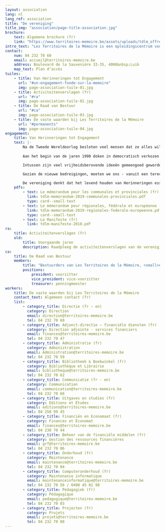 ```yaml
---
layout: association
lang: nl
lang_ref: association
title: "De vereniging"
title_img: "association/page-title-association.jpg"
brochure:
    text: Algemene brochure (fr)
    link: "https://www.territoires-memoire.be/assets/uploads/tdlm_offreterritoires_brochuregenerale.pdf"
intro_text: "Les Territoires de la Mémoire is een opleidingscentrum voor Verzet en Burgerschap. De vereniging wil kinderen, jongeren en volwassenen over het verleden vertellen. Ze heeft diverse initiatieven uitgewerkt om het verleden door te geven, het respect voor anderen aan te leren en iedereen ertoe aan te zetten om mee te bouwen aan een democratische maatschappij die de fundamentele vrijheden garandeert en respecteert."
contact:
    num: 04 232 70 60
    email: accueil@territoires-memoire.be
    address: Boulevard de la Sauvenière 33-35, 4000&nbsp;Luik
    map_text: Plan d’accès
tuiles:
    - title: Van Herinneringen tot Engagement
      url: "#un-engagement-fonde-sur-la-memoire"
      img: page-association-tuile-01.jpg
    - title: Activiteitenverslagen (fr)
      url: "#ra"
      img: page-association-tuile-02.jpg
    - title: De Raad van Bestuur
      url: "#ca"
      img: page-association-tuile-03.jpg
    - title: De vaste waarden bij Les Territoires de la Mémoire
      url: "#permanents"
      img: page-association-tuile-04.jpg
engagement:
    title: Van Herinneringen tot Engagement
    text: |-
        Na de Tweede Wereldoorlog besloten veel mensen dat ze alles wilden doen om te voorkomen dat de verschrikking van gewapende conflicten, massamoorden en naziconcentratie- en vernietigingskampen zich ooit nog zou herhalen.
        
        Aan het begin van de jaren 1990 doken in democratisch verkozen parlementen in het noorden en het zuiden van het land opnieuw extreemrechtse partijen en bewegingen op.

        Intussen zijn veel vrijheidsberovende ideeën gemeengoed geworden. Sommigen verklaren zelfs ongegeneerd dat de gebeurtenissen van toen nooit hebben plaatsgevonden. Wat zullen we doen wanneer ook de stemmen van de laatste getuigen wegsterven?

        Gezien de nieuwe bedreigingen, moeten we ons - vanuit een terechte verontwaardiging - dringend en dag na dag engageren.

        De vereniging denkt dat het levend houden van Herinneringen essentieel is om te voorkomen dat fouten uit het verleden worden herhaald, om de wereld rondom ons te begrijpen en te interpreteren, en om mee te bouwen aan een meer solidaire samenleving die de mens centraal stelt.
    pdfs:
        - text: Le mémorandum pour les communales et provinciales (fr)
          link: tdlm-memorandum-2019-communales-provinciales.pdf
          type: card--small-text
        - text: Le mémorandum pour régionales, fédérale et européenne (fr)
          link: tdlm-memorandum-2019-regionales-federale-europeenne.pdf
          type: card--small-text
        - text: Le Manifeste (fr) 
          link: tdlm-manifeste-2018.pdf
ra:
    title: Activiteitenverslagen (fr)
    old:
        title: Voorgaande jaren
        description: Raadpleeg de activiteitenverslagen van de vereniging
ca:
    title: De Raad van Bestuur
    members:
        title: "Bestuurders van Les Territoires de la Mémoire, <small>na de Algemene Vergadering van 2 september 2020</small>"
        positions:
            president: voorzitter
            vice_president: vice-voorzitter
            treasurer: penningmeester
workers:
    title: De vaste waarden bij Les Territoires de la Mémoire
    contact_text: Algemeen contact (fr)
    list:
        - category_title: Directie (fr – en)
          category: Direction
          email: direction@territoires-memoire.be
          tel: 04 232 70 60
        - category_title: Adjunct-directie – financiële diensten (fr)
          category: Direction adjointe - services financiers
          email: finances@territoires-memoire.be
          tel: 04 232 70 47
        - category_title: Administratie (fr)
          category: Administration
          email: Administration@territoires-memoire.be
          tel: 04 232 70 59
        - category_title: Bibliotheek & Boekwinkel (fr)
          category: Bibliothèque et Librairie
          email: bibliotheque@territoires-memoire.be
          tel: 04 232 70 62
        - category_title: Communicatie (fr - en)
          category: Communication
          email: communication@territoires-memoire.be
          tel: 04 232 70 66
        - category_title: Uitgaves en studies (fr)
          category: Éditions et Études
          email: editions@territoires-memoire.be
          tel: 04 250 99 45
        - category_title: Financiën en Economaat (fr)
          category: Finances et Économat
          email: finances@territoires-memoire.be
          tel: 04 230 70 44
        - category_title: Beheer van de financiële middelen (fr)
          category: Gestion des ressources financières
          email: grf@territoires-memoire.be
          tel: 04 232 70 06
        - category_title: Onderhoud (fr)
          category: Maintenance
          email: maintenance@territoires-memoire.be
          tel: 04 232 70 04
        - category_title: Computeronderhoud (fr)
          category: Maintenance informatique
          email: maintenanceinformatique@territoires-memoire.be
          tel: 04 232 70 56 / 0490 45 02 90
        - category_title: Pedagogiek (fr)
          category: Pédagogique
          email: pedagogique@territoires-memoire.be
          tel: 04 232 70 03
        - category_title: Projecten (fr)
          category: Projets
          email: projets@territoires-memoire.be
          tel: 04 232 70 08
---
```

